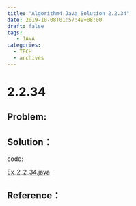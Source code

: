 ```yaml
---
title: "Algorithm4 Java Solution 2.2.34"
date: 2019-10-08T01:57:49+08:00
draft: false
tags:
   - JAVA
categories:
  - TECH
  - archives
---
```



# 2.2.34

## Problem:


## Solution：

code:

[Ex_2_2_34.java](./Ex_2_2_34.java)


## Reference：


